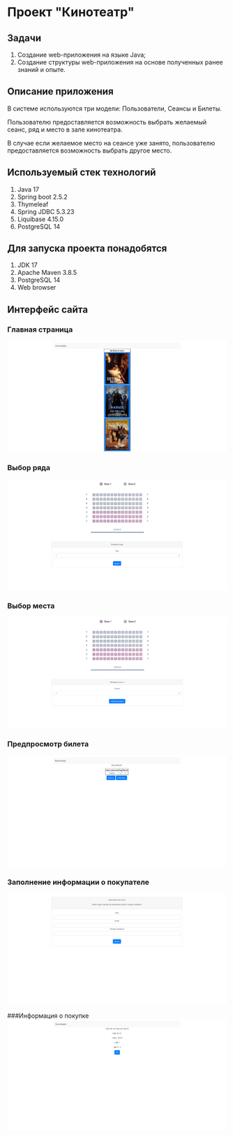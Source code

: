 # Проект "Кинотеатр"

## Задачи

1. Создание web-приложения на языке Java;
2. Создание структуры web-приложения на основе полученных ранее знаний и опыте.

## Описание приложения

В системе используются три модели: Пользователи, Сеансы и Билеты.

Пользователю предоставляется возможность выбрать желаемый сеанс, ряд и место в зале кинотеатра.

В случае если желаемое место на сеансе уже занято, пользователю предоставляется возможность выбрать другое место.

## Используемый стек технологий

1. Java 17
2. Spring boot 2.5.2
3. Thymeleaf
4. Spring JDBC 5.3.23 
5. Liquibase 4.15.0
6. PostgreSQL 14

## Для запуска проекта понадобятся

1. JDK 17
2. Apache Maven 3.8.5
3. PostgreSQL 14
4. Web browser

## Интерфейс сайта

### Главная страница

![jmap1](img/homePage.png)

### Выбор ряда

![jmap1](img/rowSelection.png)

### Выбор места

![jmap1](img/placeSelection.png)

### Предпросмотр билета

![jmap1](img/ticketPreview.png)

### Заполнение информации о покупателе

![jmap1](img/userInformation.png)

###Информация о покупке
![jmap1](img/purchaseInformation.png)
